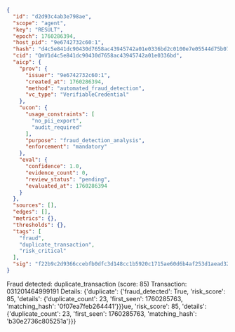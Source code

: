 ```json
{
  "id": "d2d93c4ab3e798ae",
  "scope": "agent",
  "key": "RESULT",
  "epoch": 1760286394,
  "host_pid": "9e6742732c60:1",
  "hash": "d4c5e841dc90430d7658ac43945742a01e0336bd2c0100e7e05544d75b073105",
  "cid": "QmV1d4c5e841dc90430d7658ac43945742a01e0336bd",
  "aicp": {
    "prov": {
      "issuer": "9e6742732c60:1",
      "created_at": 1760286394,
      "method": "automated_fraud_detection",
      "vc_type": "VerifiableCredential"
    },
    "ucon": {
      "usage_constraints": [
        "no_pii_export",
        "audit_required"
      ],
      "purpose": "fraud_detection_analysis",
      "enforcement": "mandatory"
    },
    "eval": {
      "confidence": 1.0,
      "evidence_count": 0,
      "review_status": "pending",
      "evaluated_at": 1760286394
    }
  },
  "sources": [],
  "edges": [],
  "metrics": {},
  "thresholds": {},
  "tags": [
    "fraud",
    "duplicate_transaction",
    "risk_critical"
  ],
  "sig": "f22b9c2d9366ccebfb0dfc3d148cc1b5920c1715ae60d6b4af253d1aead32b55"
}
```

Fraud detected: duplicate_transaction (score: 85)
Transaction: 031201464999191
Details: {'duplicate': {'fraud_detected': True, 'risk_score': 85, 'details': {'duplicate_count': 23, 'first_seen': 1760285763, 'matching_hash': '0f07ea7feb264441'}}}ue, 'risk_score': 85, 'details': {'duplicate_count': 23, 'first_seen': 1760285763, 'matching_hash': 'b30e2736c805251a'}}}